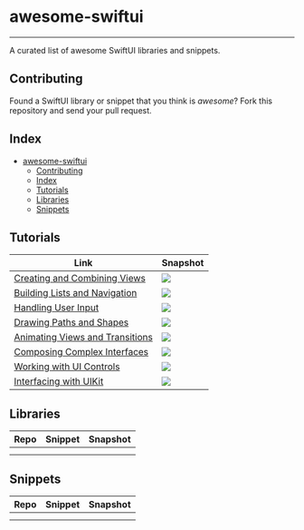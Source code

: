 # awesome-swiftui

---

A curated list of awesome SwiftUI libraries and snippets.

## Contributing

Found a SwiftUI library or snippet that you think is *awesome*? Fork this repository and send your pull request.

## Index

- [awesome-swiftui](#awesome-swiftui)
  - [Contributing](#contributing)
  - [Index](#index)
  - [Tutorials](#tutorials)
  - [Libraries](#libraries)
  - [Snippets](#snippets)

## Tutorials

| Link                                                         | Snapshot                                                     |
| ------------------------------------------------------------ | ------------------------------------------------------------ |
| [Creating and Combining Views](https://developer.apple.com/tutorials/swiftui/creating-and-combining-views) | ![](snapshot/developer.apple.com_tutorials_swiftui_creating-and-combining-views.png) |
| [Building Lists and Navigation](https://developer.apple.com/tutorials/swiftui/building-lists-and-navigation) | ![](snapshot/developer.apple.com_tutorials_swiftui_building-lists-and-navigation.png) |
| [Handling User Input](https://developer.apple.com/tutorials/swiftui/handling-user-input) | ![](snapshot/developer.apple.com_tutorials_swiftui_handling-user-input.png) |
| [Drawing Paths and Shapes](https://developer.apple.com/tutorials/swiftui/drawing-paths-and-shapes) | ![](snapshot/developer.apple.com_tutorials_swiftui_drawing-paths-and-shapes.png) |
| [Animating Views and Transitions](https://developer.apple.com/tutorials/swiftui/animating-views-and-transitions) | ![](snapshot/developer.apple.com_tutorials_swiftui_animating-views-and-transitions.png) |
| [Composing Complex Interfaces](https://developer.apple.com/tutorials/swiftui/composing-complex-interfaces) | ![](snapshot/developer.apple.com_tutorials_swiftui_composing-complex-interfaces.png) |
| [Working with UI Controls](https://developer.apple.com/tutorials/swiftui/working-with-ui-controls) | ![](snapshot/developer.apple.com_tutorials_swiftui_working-with-ui-controls.png) |
| [Interfacing with UIKit](https://developer.apple.com/tutorials/swiftui/interfacing-with-uikit) | ![](snapshot/developer.apple.com_tutorials_swiftui_interfacing-with-uikit.png) |



## Libraries

| Repo | Snippet | Snapshot |
| ---- | ------- | -------- |
|      |         |          |
|      |         |          |



## Snippets

| Repo | Snippet | Snapshot |
| ---- | ------- | -------- |
|      |         |          |
|      |         |          |





